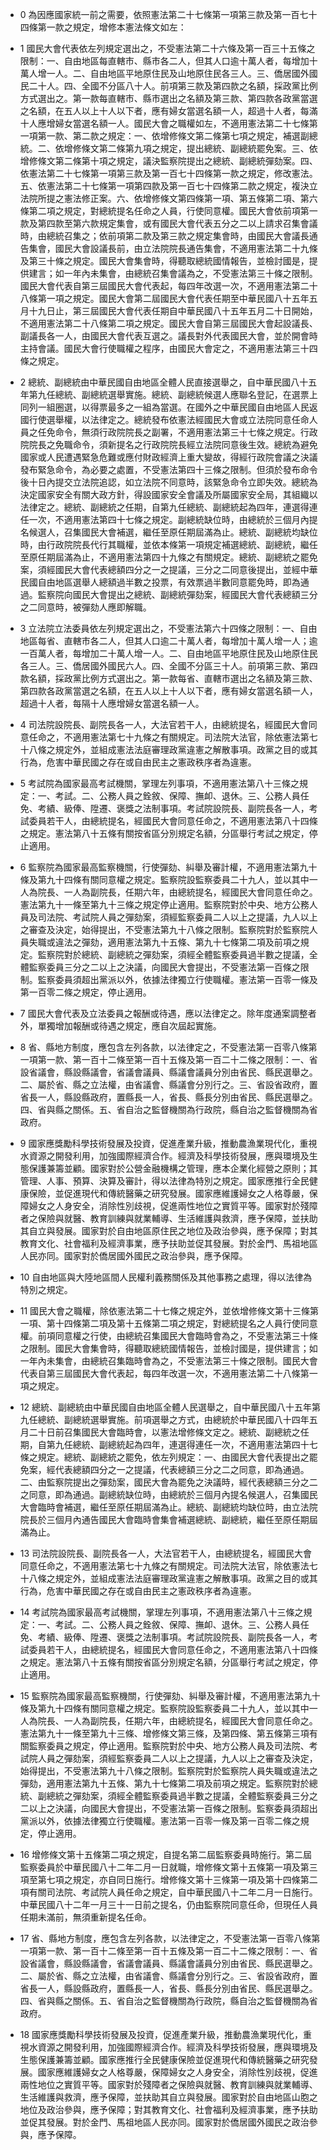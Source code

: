 * 0 為因應國家統一前之需要，依照憲法第二十七條第一項第三款及第一百七十四條第一款之規定，增修本憲法條文如左：

* 1 國民大會代表依左列規定選出之，不受憲法第二十六條及第一百三十五條之限制：一、自由地區每直轄市、縣市各二人，但其人口逾十萬人者，每增加十萬人增一人。二、自由地區平地原住民及山地原住民各三人。三、僑居國外國民二十人。四、全國不分區八十人。前項第三款及第四款之名額，採政黨比例方式選出之。第一款每直轄市、縣市選出之名額及第三款、第四款各政黨當選之名額，在五人以上十人以下者，應有婦女當選名額一人，超過十人者，每滿十人應增婦女當選名額一人。國民大會之職權如左，不適用憲法第二十七條第一項第一款、第二款之規定：一、依增修條文第二條第七項之規定，補選副總統。二、依增修條文第二條第九項之規定，提出總統、副總統罷免案。三、依增修條文第二條第十項之規定，議決監察院提出之總統、副總統彈劾案。四、依憲法第二十七條第一項第三款及第一百七十四條第一款之規定，修改憲法。五、依憲法第二十七條第一項第四款及第一百七十四條第二款之規定，複決立法院所提之憲法修正案。六、依增修條文第四條第一項、第五條第二項、第六條第二項之規定，對總統提名任命之人員，行使同意權。國民大會依前項第一款及第四款至第六款規定集會，或有國民大會代表五分之二以上請求召集會議時，由總統召集之；依前項第二款及第三款之規定集會時，由國民大會議長通告集會，國民大會設議長前，由立法院院長通告集會，不適用憲法第二十九條及第三十條之規定。國民大會集會時，得聽取總統國情報告，並檢討國是，提供建言；如一年內未集會，由總統召集會議為之，不受憲法第三十條之限制。國民大會代表自第三屆國民大會代表起，每四年改選一次，不適用憲法第二十八條第一項之規定。國民大會第二屆國民大會代表任期至中華民國八十五年五月十九日止，第三屆國民大會代表任期自中華民國八十五年五月二十日開始，不適用憲法第二十八條第二項之規定。國民大會自第三屆國民大會起設議長、副議長各一人，由國民大會代表互選之。議長對外代表國民大會，並於開會時主持會議。國民大會行使職權之程序，由國民大會定之，不適用憲法第三十四條之規定。

* 2 總統、副總統由中華民國自由地區全體人民直接選舉之，自中華民國八十五年第九任總統、副總統選舉實施。總統、副總統候選人應聯名登記，在選票上同列一組圈選，以得票最多之一組為當選。在國外之中華民國自由地區人民返國行使選舉權，以法律定之。總統發布依憲法經國民大會或立法院同意任命人員之任免命令，無須行政院院長之副署，不適用憲法第三十七條之規定。行政院院長之免職命令，須新提名之行政院院長經立法院同意後生效。總統為避免國家或人民遭遇緊急危難或應付財政經濟上重大變故，得經行政院會議之決議發布緊急命令，為必要之處置，不受憲法第四十三條之限制。但須於發布命令後十日內提交立法院追認，如立法院不同意時，該緊急命令立即失效。總統為決定國家安全有關大政方針，得設國家安全會議及所屬國家安全局，其組織以法律定之。總統、副總統之任期，自第九任總統、副總統起為四年，連選得連任一次，不適用憲法第四十七條之規定。副總統缺位時，由總統於三個月內提名候選人，召集國民大會補選，繼任至原任期屆滿為止。總統、副總統均缺位時，由行政院院長代行其職權，並依本條第一項規定補選總統、副總統，繼任至原任期屆滿為止，不適用憲法第四十九條之有關規定。總統、副總統之罷免案，須經國民大會代表總額四分之一之提議，三分之二同意後提出，並經中華民國自由地區選舉人總額過半數之投票，有效票過半數同意罷免時，即為通過。監察院向國民大會提出之總統、副總統彈劾案，經國民大會代表總額三分之二同意時，被彈劾人應即解職。

* 3 立法院立法委員依左列規定選出之，不受憲法第六十四條之限制：一、自由地區每省、直轄市各二人，但其人口逾二十萬人者，每增加十萬人增一人；逾一百萬人者，每增加二十萬人增一人。二、自由地區平地原住民及山地原住民各三人。三、僑居國外國民六人。四、全國不分區三十人。前項第三款、第四款名額，採政黨比例方式選出之。第一款每省、直轄市選出之名額及第三款、第四款各政黨當選之名額，在五人以上十人以下者，應有婦女當選名額一人，超過十人者，每隔十人應增婦女當選名額一人。

* 4 司法院設院長、副院長各一人，大法官若干人，由總統提名，經國民大會同意任命之，不適用憲法第七十九條之有關規定。司法院大法官，除依憲法第七十八條之規定外，並組成憲法法庭審理政黨違憲之解散事項。政黨之目的或其行為，危害中華民國之存在或自由民主之憲政秩序者為違憲。

* 5 考試院為國家最高考試機關，掌理左列事項，不適用憲法第八十三條之規定：一、考試。二、公務人員之銓敘、保障、撫卹、退休。三、公務人員任免、考績、級俸、陞遷、褒獎之法制事項。考試院設院長、副院長各一人，考試委員若干人，由總統提名，經國民大會同意任命之，不適用憲法第八十四條之規定。憲法第八十五條有關按省區分別規定名額，分區舉行考試之規定，停止適用。

* 6 監察院為國家最高監察機關，行使彈劾、糾舉及審計權，不適用憲法第九十條及第九十四條有關同意權之規定。監察院設監察委員二十九人，並以其中一人為院長、一人為副院長，任期六年，由總統提名，經國民大會同意任命之。憲法第九十一條至第九十三條之規定停止適用。監察院對於中央、地方公務人員及司法院、考試院人員之彈劾案，須經監察委員二人以上之提議，九人以上之審查及決定，始得提出，不受憲法第九十八條之限制。監察院對於監察院人員失職或違法之彈劾，適用憲法第九十五條、第九十七條第二項及前項之規定。監察院對於總統、副總統之彈劾案，須經全體監察委員過半數之提議，全體監察委員三分之二以上之決議，向國民大會提出，不受憲法第一百條之限制。監察委員須超出黨派以外，依據法律獨立行使職權。憲法第一百零一條及第一百零二條之規定，停止適用。

* 7 國民大會代表及立法委員之報酬或待遇，應以法律定之。除年度通案調整者外，單獨增加報酬或待遇之規定，應自次屆起實施。

* 8 省、縣地方制度，應包含左列各款，以法律定之，不受憲法第一百零八條第一項第一款、第一百十二條至第一百十五條及第一百二十二條之限制：一、省設省議會，縣設縣議會，省議會議員、縣議會議員分別由省民、縣民選舉之。二、屬於省、縣之立法權，由省議會、縣議會分別行之。三、省設省政府，置省長一人，縣設縣政府，置縣長一人，省長、縣長分別由省民、縣民選舉之。四、省與縣之關係。五、省自治之監督機關為行政院，縣自治之監督機關為省政府。

* 9 國家應獎勵科學技術發展及投資，促進產業升級，推動農漁業現代化，重視水資源之開發利用，加強國際經濟合作。經濟及科學技術發展，應與環境及生態保護兼籌並顧。國家對於公營金融機構之管理，應本企業化經營之原則；其管理、人事、預算、決算及審計，得以法律為特別之規定。國家應推行全民健康保險，並促進現代和傳統醫藥之研究發展。國家應維護婦女之人格尊嚴，保障婦女之人身安全，消除性別歧視，促進兩性地位之實質平等。國家對於殘障者之保險與就醫、教育訓練與就業輔導、生活維護與救濟，應予保障，並扶助其自立與發展。國家對於自由地區原住民之地位及政治參與，應予保障；對其教育文化、社會福利及經濟事業，應予扶助並促其發展。對於金門、馬祖地區人民亦同。國家對於僑居國外國民之政治參與，應予保障。

* 10 自由地區與大陸地區間人民權利義務關係及其他事務之處理，得以法律為特別之規定。

* 11 國民大會之職權，除依憲法第二十七條之規定外，並依增修條文第十三條第一項、第十四條第二項及第十五條第二項之規定，對總統提名之人員行使同意權。前項同意權之行使，由總統召集國民大會臨時會為之，不受憲法第三十條之限制。國民大會集會時，得聽取總統國情報告，並檢討國是，提供建言；如一年內未集會，由總統召集臨時會為之，不受憲法第三十條之限制。國民大會代表自第三屆國民大會代表起，每四年改選一次，不適用憲法第二十八條第一項之規定。

* 12 總統、副總統由中華民國自由地區全體人民選舉之，自中華民國八十五年第九任總統、副總統選舉實施。前項選舉之方式，由總統於中華民國八十四年五月二十日前召集國民大會臨時會，以憲法增修條文定之。總統、副總統之任期，自第九任總統、副總統起為四年，連選得連任一次，不適用憲法第四十七條之規定。總統、副總統之罷免，依左列規定：一、由國民大會代表提出之罷免案，經代表總額四分之一之提議，代表總額三分之二之同意，即為通過。二、由監察院提出之彈劾案，國民大會為罷免之決議時，經代表總額三分之二之同意，即為通過。副總統缺位時，由總統於三個月內提名候選人，召集國民大會臨時會補選，繼任至原任期屆滿為止。總統、副總統均缺位時，由立法院院長於三個月內通告國民大會臨時會集會補選總統、副總統，繼任至原任期屆滿為止。

* 13 司法院設院長、副院長各一人，大法官若干人，由總統提名，經國民大會同意任命之，不適用憲法第七十九條之有關規定。司法院大法官，除依憲法七十八條之規定外，並組成憲法法庭審理政黨違憲之解散事項。政黨之目的或其行為，危害中華民國之存在或自由民主之憲政秩序者為違憲。

* 14 考試院為國家最高考試機關，掌理左列事項，不適用憲法第八十三條之規定：一、考試。二、公務人員之銓敘、保障、撫卹、退休。三、公務人員任免、考績、級俸、陞遷、褒獎之法制事項。考試院設院長、副院長各一人，考試委員若干人，由總統提名，經國民大會同意任命之，不適用憲法第八十四條之規定。憲法第八十五條有關按省區分別規定名額，分區舉行考試之規定，停止適用。

* 15 監察院為國家最高監察機關，行使彈劾、糾舉及審計權，不適用憲法第九十條及第九十四條有關同意權之規定。監察院設監察委員二十九人，並以其中一人為院長、一人為副院長，任期六年，由總統提名，經國民大會同意任命之。憲法第九十一條至第九十三條、增修條文第三條，及第四條、第五條第三項有關監察委員之規定，停止適用。監察院對於中央、地方公務人員及司法院、考試院人員之彈劾案，須經監察委員二人以上之提議，九人以上之審查及決定，始得提出，不受憲法第九十八條之限制。監察院對於監察院人員失職或違法之彈劾，適用憲法第九十五條、第九十七條第二項及前項之規定。監察院對於總統、副總統之彈劾案，須經全體監察委員過半數之提議，全體監察委員三分之二以上之決議，向國民大會提出，不受憲法第一百條之限制。監察委員須超出黨派以外，依據法律獨立行使職權。憲法第一百零一條及第一百零二條之規定，停止適用。

* 16 增修條文第十五條第二項之規定，自提名第二屆監察委員時施行。第二屆監察委員於中華民國八十二年二月一日就職，增修條文第十五條第一項及第三項至第七項之規定，亦自同日施行。增修條文第十三條第一項及第十四條第二項有關司法院、考試院人員任命之規定，自中華民國八十二年二月一日施行。中華民國八十二年一月三十一日前之提名，仍由監察院同意任命，但現任人員任期未滿前，無須重新提名任命。

* 17 省、縣地方制度，應包含左列各款，以法律定之，不受憲法第一百零八條第一項第一款、第一百十二條至第一百十五條及第一百二十二條之限制：一、省設省議會，縣設縣議會，省議會議員、縣議會議員分別由省民、縣民選舉之。二、屬於省、縣之立法權，由省議會、縣議會分別行之。三、省設省政府，置省長一人，縣設縣政府，置縣長一人，省長、縣長分別由省民、縣民選舉之。四、省與縣之關係。五、省自治之監督機關為行政院，縣自治之監督機關為省政府。

* 18 國家應獎勵科學技術發展及投資，促進產業升級，推動農漁業現代化，重視水資源之開發利用，加強國際經濟合作。經濟及科學技術發展，應與環境及生態保護兼籌並顧。國家應推行全民健康保險並促進現代和傳統醫藥之研究發展。國家應維護婦女之人格尊嚴，保障婦女之人身安全，消除性別歧視，促進兩性地位之實質平等。國家對於殘障者之保險與就醫、教育訓練與就業輔導、生活維護與救濟，應予保障，並扶助其自立與發展。國家對於自由地區山胞之地位及政治參與，應予保障；對其教育文化、社會福利及經濟事業，應予扶助並促其發展。對於金門、馬祖地區人民亦同。國家對於僑居國外國民之政治參與，應予保障。


